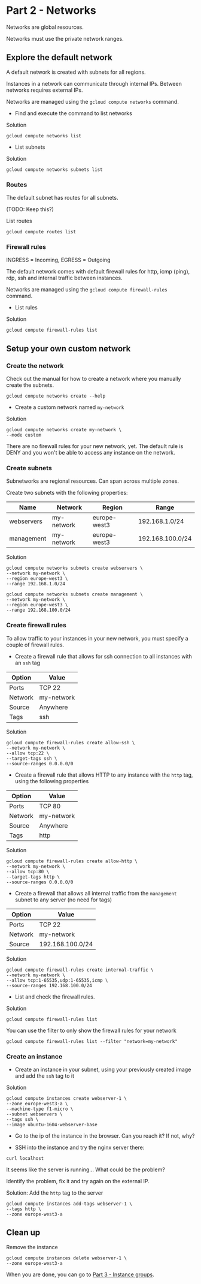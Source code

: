 # Part 2 - Networks
Networks are global resources.

Networks must use the private network ranges.

## Explore the default network
A default network is created with subnets for all regions.

Instances in a network can communicate through internal IPs.
Between networks requires external IPs.

Networks are managed using the `gcloud compute networks` command.

* Find and execute the command to list networks

Solution
```
gcloud compute networks list
```

* List subnets

Solution
```
gcloud compute networks subnets list
```

### Routes
The default subnet has routes for all subnets.

(TODO: Keep this?)

List routes
```
gcloud compute routes list
```

### Firewall rules
INGRESS = Incoming, EGRESS = Outgoing

The default network comes with default firewall rules for http, icmp (ping), rdp, ssh and internal traffic between instances.

Networks are managed using the `gcloud compute firewall-rules` command.

* List rules

Solution
```
gcloud compute firewall-rules list
```

## Setup your own custom network

### Create the network
Check out the manual for how to create a network where you manually create the subnets.
```
gcloud compute networks create --help
```

* Create a custom network named `my-network`

Solution
```
gcloud compute networks create my-network \
--mode custom
```

There are no firewall rules for your new network, yet.
The default rule is DENY and you won't be able to access any instance on the network.


### Create subnets
Subnetworks are regional resources. Can span across multiple zones.

Create two subnets with the following properties:

| Name       | Network    | Region       | Range            |
|------------|------------|--------------|------------------|
| webservers | my-network | europe-west3 | 192.168.1.0/24   |
| management | my-network | europe-west3 | 192.168.100.0/24 |

Solution
```
gcloud compute networks subnets create webservers \
--network my-network \
--region europe-west3 \
--range 192.168.1.0/24

gcloud compute networks subnets create management \
--network my-network \
--region europe-west3 \
--range 192.168.100.0/24
```


### Create firewall rules
To allow traffic to your instances in your new network, you must specify a couple of firewall rules.

* Create a firewall rule that allows for ssh connection to all instances with an `ssh` tag

|Option|Value|
|------|-----|
|Ports| TCP 22|
|Network| my-network|
|Source| Anywhere|
|Tags| ssh|

Solution
```
gcloud compute firewall-rules create allow-ssh \
--network my-network \
--allow tcp:22 \
--target-tags ssh \
--source-ranges 0.0.0.0/0
```


* Create a firewall rule that allows HTTP to any instance with the `http` tag, using the following properties

|Option|Value|
|------|-----|
|Ports| TCP 80|
|Network| my-network|
|Source| Anywhere|
|Tags| http|

Solution
```
gcloud compute firewall-rules create allow-http \
--network my-network \
--allow tcp:80 \
--target-tags http \
--source-ranges 0.0.0.0/0
```

* Create a firewall that allows all internal traffic from the `management` subnet to any server (no need for tags)

|Option|Value|
|------|-----|
|Ports| TCP 22|
|Network| my-network|
|Source| 192.168.100.0/24 |

Solution
```
gcloud compute firewall-rules create internal-traffic \
--network my-network \
--allow tcp:1-65535,udp:1-65535,icmp \
--source-ranges 192.168.100.0/24
```


* List and check the firewall rules.

Solution
```
gcloud compute firewall-rules list
```

You can use the filter to only show the firewall rules for your network
```
gcloud compute firewall-rules list --filter "network=my-network"
```

### Create an instance
* Create an instance in your subnet, using your previously created image and add the `ssh` tag to it

Solution
```
gcloud compute instances create webserver-1 \
--zone europe-west3-a \
--machine-type f1-micro \
--subnet webservers \
--tags ssh \
--image ubuntu-1604-webserver-base
```

* Go to the ip of the instance in the browser. Can you reach it? If not, why?

* SSH into the instance and try the nginx server there:
```
curl localhost
```

It seems like the server is running... What could be the problem?

Identify the problem, fix it and try again on the external IP.

Solution: Add the `http` tag to the server
```
gcloud compute instances add-tags webserver-1 \
--tags http \
--zone europe-west3-a
```


## Clean up
Remove the instance
```
gcloud compute instances delete webserver-1 \
--zone europe-west3-a
```

When you are done, you can go to [Part 3 - Instance groups](../3-instance-groups).